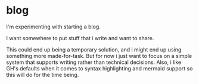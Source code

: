 # blog

I'm experimenting with starting a blog.

I want somewhere to put stuff that i write and want to share.

This could end up being a temporary solution, and i might end up using something more made-for-task. But for now i just want to focus on a simple system that supports writing rather than technical decisions. Also, i like GH's defaults when it comes to syntax highlighting and mermaid support so this will do for the time being.


